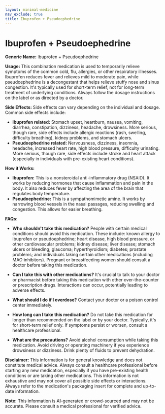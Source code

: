 ```yaml
---
layout: minimal-medicine
nav_exclude: true
title: Ibuprofen + Pseudoephedrine
---
```


# Ibuprofen + Pseudoephedrine

**Generic Name:** Ibuprofen + Pseudoephedrine

**Usage:** This combination medication is used to temporarily relieve symptoms of the common cold, flu, allergies, or other respiratory illnesses.  Ibuprofen reduces fever and relieves mild to moderate pain, while pseudoephedrine is a decongestant that helps relieve stuffy nose and sinus congestion.  It's typically used for short-term relief, not for long-term treatment of underlying conditions.  Always follow the dosage instructions on the label or as directed by a doctor.

**Side Effects:**  Side effects can vary depending on the individual and dosage.  Common side effects include:

* **Ibuprofen related:** Stomach upset, heartburn, nausea, vomiting, diarrhea, constipation, dizziness, headache, drowsiness.  More serious, though rare, side effects include allergic reactions (rash, swelling, difficulty breathing), kidney problems, and stomach ulcers.
* **Pseudoephedrine related:** Nervousness, dizziness, insomnia, headache, increased heart rate, high blood pressure, difficulty urinating.  More serious, though rare, side effects include stroke and heart attack (especially in individuals with pre-existing heart conditions).

**How it Works:**

* **Ibuprofen:** This is a nonsteroidal anti-inflammatory drug (NSAID). It works by reducing hormones that cause inflammation and pain in the body. It also reduces fever by affecting the area of the brain that regulates body temperature.
* **Pseudoephedrine:** This is a sympathomimetic amine. It works by narrowing blood vessels in the nasal passages, reducing swelling and congestion. This allows for easier breathing.

**FAQs:**

* **Who shouldn't take this medication?**  People with certain medical conditions should avoid this medication.  These include:  known allergy to ibuprofen or pseudoephedrine; heart disease, high blood pressure, or other cardiovascular problems; kidney disease; liver disease; stomach ulcers or bleeding; glaucoma; hyperthyroidism; diabetes; prostate problems;  and individuals taking certain other medications (including MAO inhibitors). Pregnant or breastfeeding women should consult a doctor before taking this medication.

* **Can I take this with other medications?**  It's crucial to talk to your doctor or pharmacist before taking this medication with other over-the-counter or prescription drugs.  Interactions can occur, potentially leading to adverse effects.

* **What should I do if I overdose?** Contact your doctor or a poison control center immediately.

* **How long can I take this medication?**  Do not take this medication for longer than recommended on the label or by your doctor.  Typically, it's for short-term relief only.  If symptoms persist or worsen, consult a healthcare professional.

* **What are the precautions?** Avoid alcohol consumption while taking this medication.  Avoid driving or operating machinery if you experience drowsiness or dizziness.  Drink plenty of fluids to prevent dehydration.


**Disclaimer:** This information is for general knowledge and does not constitute medical advice. Always consult a healthcare professional before starting any new medication, especially if you have pre-existing health conditions or are taking other medications.  This information is not exhaustive and may not cover all possible side effects or interactions.  Always refer to the medication's packaging insert for complete and up-to-date information.


**Note:** This information is AI-generated or crowd-sourced and may not be accurate. Please consult a medical professional for verified advice.